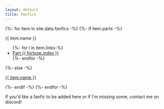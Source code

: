 ```yaml
---
layout: default
title: Fanfics
---
```

<section class="msetup mcontent">
    <div class="col fanfic-block">
        {%- for item in site.data.fanfics -%}
        {%- if item.parts -%}
        <p style="margin-bottom: 0;">{{ item.name }}</p>
        <ul>
            {%- for l in item.links-%}
            <li><a href="{{ item.link }}" class="ss-link">Part {{ forloop.index }}</a></li>
            {%- endfor -%}
        </ul>
        {%- else -%}
        <p><a href="{{ item.link }}" class="ss-link">{{ item.name }}</a></p>
        {%- endif -%}      
        {%- endfor -%}
        <br>
        <p>If you'd like a fanfic to be added here or if I'm missing some, contact me on discord!</p>
    </div>
</section>